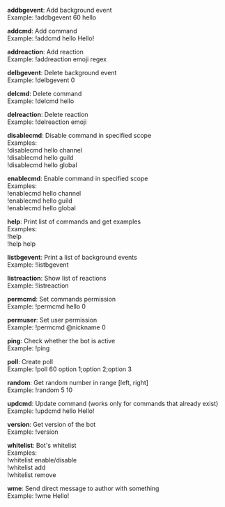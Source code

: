 **addbgevent**: Add background event  
    Example: !addbgevent 60 hello

**addcmd**: Add command  
    Example: !addcmd hello Hello!

**addreaction**: Add reaction  
    Example: !addreaction emoji regex

**delbgevent**: Delete background event  
    Example: !delbgevent 0

**delcmd**: Delete command  
    Example: !delcmd hello

**delreaction**: Delete reaction  
    Example: !delreaction emoji

**disablecmd**: Disable command in specified scope  
    Examples:  
        !disablecmd hello channel  
        !disablecmd hello guild  
        !disablecmd hello global

**enablecmd**: Enable command in specified scope  
    Examples:  
        !enablecmd hello channel  
        !enablecmd hello guild  
        !enablecmd hello global

**help**: Print list of commands and get examples  
    Examples:  
        !help  
        !help help

**listbgevent**: Print a list of background events  
    Example: !listbgevent

**listreaction**: Show list of reactions  
    Example: !listreaction

**permcmd**: Set commands permission  
    Example: !permcmd hello 0

**permuser**: Set user permission  
    Example: !permcmd @nickname 0

**ping**: Check whether the bot is active  
    Example: !ping

**poll**: Create poll  
    Example: !poll 60 option 1;option 2;option 3

**random**: Get random number in range [left, right]  
    Example: !random 5 10

**updcmd**: Update command (works only for commands that already exist)  
    Example: !updcmd hello Hello!

**version**: Get version of the bot  
    Example: !version

**whitelist**: Bot's whitelist  
    Examples:  
        !whitelist enable/disable  
        !whitelist add  
        !whitelist remove

**wme**: Send direct message to author with something  
    Example: !wme Hello!

